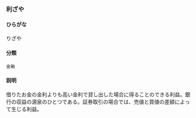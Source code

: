 <div style="display:none;">

## [あ行](securities-terms?id=あ行)
## [か行](securities-terms?id=か行)
## [さ行](securities-terms?id=さ行)
## [た行](securities-terms?id=た行)
## [な行](securities-terms?id=な行)
## [は行](securities-terms?id=は行)
## [ま行](securities-terms?id=ま行)
## [や行](securities-terms?id=や行)
## [ら行](securities-terms?id=ら行)

</div>

### 利ざや

#### ひらがな

りざや

#### 分類

`金融`

#### 説明

借りたお金の金利よりも高い金利で貸し出した場合に得ることのできる利益。銀行の収益の源泉のひとつである。証券取引の場合では、売値と買値の差額によって生じる利益。

<div style="display:none;">

## [わ行](securities-terms?id=わ行)
## [英数字・記号](securities-terms?id=英数字・記号)

</div>

